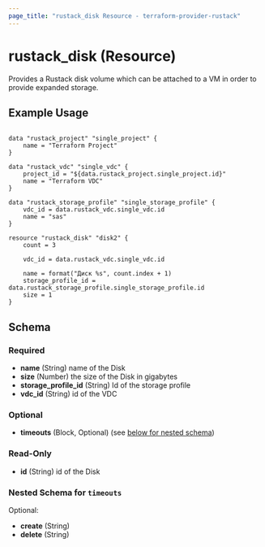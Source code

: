 ```yaml
---
page_title: "rustack_disk Resource - terraform-provider-rustack"
---
```

# rustack_disk (Resource)

Provides a Rustack disk volume which can be attached to a VM in order to provide expanded storage.

## Example Usage

```hcl

data "rustack_project" "single_project" {
    name = "Terraform Project"
}

data "rustack_vdc" "single_vdc" {
    project_id = "${data.rustack_project.single_project.id}"
    name = "Terraform VDC"
}

data "rustack_storage_profile" "single_storage_profile" {
    vdc_id = data.rustack_vdc.single_vdc.id
    name = "sas"
}

resource "rustack_disk" "disk2" {
    count = 3

    vdc_id = data.rustack_vdc.single_vdc.id

    name = format("Диск %s", count.index + 1)
    storage_profile_id = data.rustack_storage_profile.single_storage_profile.id
    size = 1
}
```

## Schema

### Required

- **name** (String) name of the Disk
- **size** (Number) the size of the Disk in gigabytes
- **storage_profile_id** (String) Id of the storage profile
- **vdc_id** (String) id of the VDC

### Optional

- **timeouts** (Block, Optional) (see [below for nested schema](#nestedblock--timeouts))

### Read-Only

- **id** (String) id of the Disk

<a id="nestedblock--timeouts"></a>
### Nested Schema for `timeouts`

Optional:

- **create** (String)
- **delete** (String)
